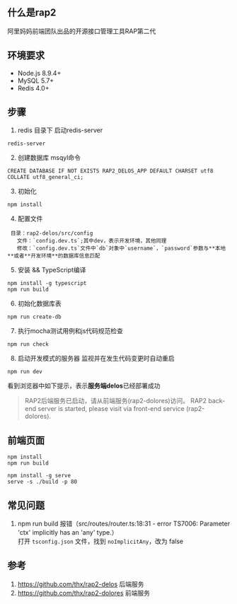 ## 什么是rap2
阿里妈妈前端团队出品的开源接口管理工具RAP第二代

## 环境要求
- Node.js 8.9.4+
- MySQL 5.7+
- Redis 4.0+

## 步骤
1. redis 目录下 启动redis-server
```npm
redis-server
```
2. 创建数据库 msqyl命令
```npm
CREATE DATABASE IF NOT EXISTS RAP2_DELOS_APP DEFAULT CHARSET utf8 COLLATE utf8_general_ci;
```
3. 初始化
```npm
npm install
```
4. 配置文件
```npm
 目录：rap2-delos/src/config
   文件：`config.dev.ts`;其中dev，表示开发环境，其他同理
   修改：`config.dev.ts`文件中`db`对象中`username`，`password`参数与**本地**或者**开发环境**的数据库信息匹配
```
  
5. 安装 && TypeScript编译
```npm
npm install -g typescript
npm run build
```
6. 初始化数据库表
```npm
npm run create-db
```
7. 执行mocha测试用例和js代码规范检查
```npm
npm run check
```
8. 启动开发模式的服务器 监视并在发生代码变更时自动重启
```npm
npm run dev
```
看到浏览器中如下提示，表示**服务端delos**已经部署成功

> RAP2后端服务已启动，请从前端服务(rap2-dolores)访问。 RAP2 back-end server is started, please visit via front-end service (rap2-dolores).

## 前端页面
```
npm install
npm run build

npm install -g serve
serve -s ./build -p 80
```

## 常见问题
1. npm run build 报错（src/routes/router.ts:18:31 - error TS7006: Parameter 'ctx' implicitly has an 'any' type.）   
打开 `tsconfig.json` 文件，找到 `noImplicitAny`，改为 false


## 参考
1. https://github.com/thx/rap2-delos 后端服务
2. https://github.com/thx/rap2-dolores 前端服务
